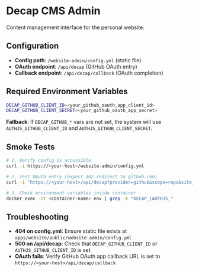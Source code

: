 # Decap CMS Admin

Content management interface for the personal website.

## Configuration

- **Config path**: `/website-admin/config.yml` (static file)
- **OAuth endpoint**: `/api/decap` (GitHub OAuth entry)
- **Callback endpoint**: `/api/decap/callback` (OAuth completion)

## Required Environment Variables

```bash
DECAP_GITHUB_CLIENT_ID=<your_github_oauth_app_client_id>
DECAP_GITHUB_CLIENT_SECRET=<your_github_oauth_app_secret>
```

**Fallback**: If `DECAP_GITHUB_*` vars are not set, the system will use `AUTHJS_GITHUB_CLIENT_ID` and `AUTHJS_GITHUB_CLIENT_SECRET`.

## Smoke Tests

```bash
# 1. Verify config is accessible
curl -i https://<your-host>/website-admin/config.yml

# 2. Test OAuth entry (expect 302 redirect to github.com)
curl -i "https://<your-host>/api/decap?provider=github&scope=repo&site_id=<your-host>"

# 3. Check environment variables inside container
docker exec -it <container-name> env | grep -E "DECAP_|AUTHJS_"
```

## Troubleshooting

- **404 on config.yml**: Ensure static file exists at `apps/website/public/website-admin/config.yml`
- **500 on /api/decap**: Check that `DECAP_GITHUB_CLIENT_ID` or `AUTHJS_GITHUB_CLIENT_ID` is set
- **OAuth fails**: Verify GitHub OAuth app callback URL is set to `https://<your-host>/api/decap/callback`
